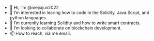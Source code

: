 - 👋 Hi, I’m @mejiajun2022
- 👀 I’m interested in learing how to code in the Solidity, Java Script, and python languages.
- 🌱 I’m currently learning Solidity and how to write smart contracts.
- 💞️ I’m looking to collaborate on blockchain development. 
- 📫 How to reach, via me email.

<!---
mejiajun2022/mejiajun2022 is a ✨ special ✨ repository because its `README.md` (this file) appears on your GitHub profile.
You can click the Preview link to take a look at your changes.
--->
